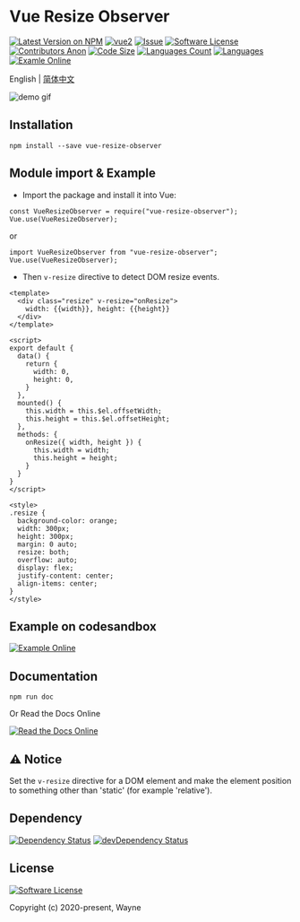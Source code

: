 # Vue Resize Observer

[![Latest Version on NPM](https://img.shields.io/npm/v/vue-resize-observer)](https://npmjs.com/package/vue-resize-observer)
[![vue2](https://img.shields.io/badge/vue-2.x-brightgreen.svg)](https://vuejs.org/)
[![Issue](https://img.shields.io/badge/-help--wanted-brightgreen)](https://github.com/wangweiwei/vue-resize-observer/issues)
[![Software License](https://img.shields.io/npm/l/vue-resize-observer)](https://github.com/wangweiwei/vue-resize-observer/blob/master/LICENSE)
[![Contributors Anon](https://img.shields.io/github/contributors-anon/wangweiwei/vue-resize-observer)](https://github.com/wangweiwei/vue-resize-observer)
[![Code Size](https://img.shields.io/github/languages/code-size/wangweiwei/vue-resize-observer)](https://github.com/wangweiwei/vue-resize-observer)
[![Languages Count](https://img.shields.io/github/languages/count/wangweiwei/vue-resize-observer)](https://github.com/wangweiwei/vue-resize-observer)
[![Languages](https://img.shields.io/github/languages/top/wangweiwei/vue-resize-observer)](https://github.com/wangweiwei/vue-resize-observer)
[![Examle Online](https://img.shields.io/badge/-Example--Online-blue)](https://www.ellow.cn/examples/vue-resize-observer/index.html)

English | [简体中文](https://github.com/wangweiwei/vue-resize-observer/blob/master/README.zh.md)

![demo gif](https://github.com/wangweiwei/vue-resize-observer/raw/master/example/demo.gif)

## Installation

```
npm install --save vue-resize-observer
```

## Module import & Example

* Import the package and install it into Vue:

```
const VueResizeObserver = require("vue-resize-observer");
Vue.use(VueResizeObserver);
```

or

```
import VueResizeObserver from "vue-resize-observer";
Vue.use(VueResizeObserver);
```


* Then `v-resize` directive to detect DOM resize events.
```
<template>
  <div class="resize" v-resize="onResize">
    width: {{width}}, height: {{height}}
  </div>
</template>

<script>
export default {
  data() {
    return {
      width: 0,
      height: 0,
    }
  },
  mounted() {
    this.width = this.$el.offsetWidth;
    this.height = this.$el.offsetHeight;
  },
  methods: {
    onResize({ width, height }) {
      this.width = width;
      this.height = height;
    }
  }
}
</script>

<style>
.resize {
  background-color: orange;
  width: 300px;
  height: 300px;
  margin: 0 auto;
  resize: both;
  overflow: auto;
  display: flex;
  justify-content: center;
  align-items: center;
}
</style>
```

## Example on codesandbox

[![Example Online](https://img.shields.io/badge/-Example--Online-blue?style=for-the-badge&logo=internet-explorer)](https://www.ellow.cn/examples/vue-resize-observer/index.html)

## Documentation

```
npm run doc
```

Or Read the Docs Online

[![Read the Docs Online](https://img.shields.io/badge/-Read--the--Docs--Online-blue?style=for-the-badge&logo=read-the-docs)](https://www.ellow.cn/docs/vue-resize-observer/index.html)

## ⚠️  Notice

Set the `v-resize` directive for a DOM element and make the element position to something other than 'static' (for example 'relative').

## Dependency 

[![Dependency Status](https://david-dm.org/wangweiwei/vue-resize-observer.svg)](https://david-dm.org/wangweiwei/vue-resize-observer)
[![devDependency Status](https://david-dm.org/wangweiwei/vue-resize-observer/dev-status.svg)](https://david-dm.org/wangweiwei/vue-resize-observer?type=dev)

## License
[![Software License](https://img.shields.io/badge/license-MIT-brightgreen.svg?style=flat-square)](https://github.com/wangweiwei/vue-resize-observer/blob/master/LICENSE)

Copyright (c) 2020-present, Wayne
